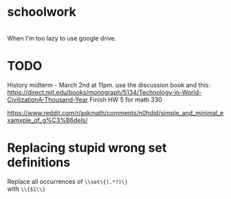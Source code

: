 # schoolwork
<br>
When I'm too lazy to use google drive.


# TODO
History midterm - March 2nd at 11pm. use the discussion book and this: 
https://direct.mit.edu/books/monograph/5134/Technology-in-World-CivilizationA-Thousand-Year
Finish HW 5 for math 330

https://www.reddit.com/r/askmath/comments/n0hdid/simple_and_minimal_examxple_of_g%C3%B6dels/

# Replacing stupid wrong set definitions

Replace all occurrences of `\\set\{(.*?)\}`   
with `\\{$1\\}` 
